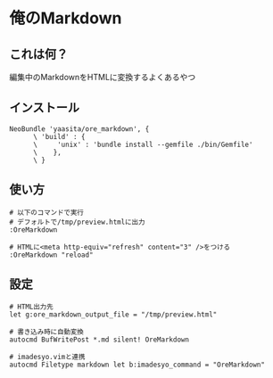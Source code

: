 俺のMarkdown
===============

## これは何？

編集中のMarkdownをHTMLに変換するよくあるやつ

## インストール

    NeoBundle 'yaasita/ore_markdown', {
          \ 'build' : {
          \     'unix' : 'bundle install --gemfile ./bin/Gemfile'
          \    },
          \ }

## 使い方
    
    # 以下のコマンドで実行
    # デフォルトで/tmp/preview.htmlに出力
    :OreMarkdown

    # HTMLに<meta http-equiv="refresh" content="3" />をつける
    :OreMarkdown "reload"

## 設定

    # HTML出力先
    let g:ore_markdown_output_file = "/tmp/preview.html"

    # 書き込み時に自動変換
    autocmd BufWritePost *.md silent! OreMarkdown

    # imadesyo.vimと連携
    autocmd Filetype markdown let b:imadesyo_command = "OreMarkdown"
